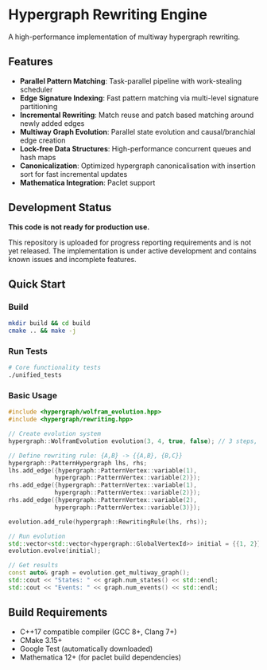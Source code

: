 # Hypergraph Rewriting Engine

A high-performance implementation of multiway hypergraph rewriting.

## Features

- **Parallel Pattern Matching**: Task-parallel pipeline with work-stealing scheduler
- **Edge Signature Indexing**: Fast pattern matching via multi-level signature partitioning
- **Incremental Rewriting**: Match reuse and patch based matching around newly added edges
- **Multiway Graph Evolution**: Parallel state evolution and causal/branchial edge creation
- **Lock-free Data Structures**: High-performance concurrent queues and hash maps
- **Canonicalization**: Optimized hypergraph canonicalisation with insertion sort for fast incremental updates
- **Mathematica Integration**: Paclet support

## Development Status

**This code is not ready for production use.**

This repository is uploaded for progress reporting requirements and is not yet released. The implementation is under active development and contains known issues and incomplete features.

## Quick Start

### Build

```bash
mkdir build && cd build
cmake .. && make -j
```

### Run Tests

```bash
# Core functionality tests
./unified_tests
```

### Basic Usage

```cpp
#include <hypergraph/wolfram_evolution.hpp>
#include <hypergraph/rewriting.hpp>

// Create evolution system
hypergraph::WolframEvolution evolution(3, 4, true, false); // 3 steps, 4 threads

// Define rewriting rule: {A,B} -> {{A,B}, {B,C}}
hypergraph::PatternHypergraph lhs, rhs;
lhs.add_edge({hypergraph::PatternVertex::variable(1),
             hypergraph::PatternVertex::variable(2)});
rhs.add_edge({hypergraph::PatternVertex::variable(1),
             hypergraph::PatternVertex::variable(2)});
rhs.add_edge({hypergraph::PatternVertex::variable(2),
             hypergraph::PatternVertex::variable(3)});

evolution.add_rule(hypergraph::RewritingRule(lhs, rhs));

// Run evolution
std::vector<std::vector<hypergraph::GlobalVertexId>> initial = {{1, 2}};
evolution.evolve(initial);

// Get results
const auto& graph = evolution.get_multiway_graph();
std::cout << "States: " << graph.num_states() << std::endl;
std::cout << "Events: " << graph.num_events() << std::endl;
```

## Build Requirements

- C++17 compatible compiler (GCC 8+, Clang 7+)
- CMake 3.15+
- Google Test (automatically downloaded)
- Mathematica 12+ (for paclet build dependencies)